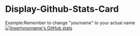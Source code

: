 # Display-Github-Stats-Card
Example:Remember to change "yourname" to your actual name
[![Insertyourname's GitHub stats](https://github-readme-stats.vercel.app/api?username=insertyourname)](https://github.com/insertyourname/github-readme-stats)
